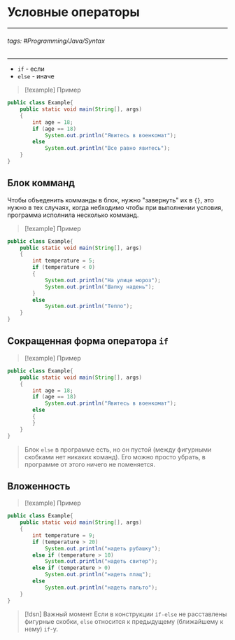 # Условные операторы
***
###### tags: #Programming/Java/Syntax 
***
- `if` - если
- `else` - иначе

>[!example] Пример
```java
public class Example{
	public static void main(String[], args)
	{
		int age = 18; 
		if (age == 18) 
			System.out.println("Явитесь в военкомат"); 
		else 
			System.out.println("Все равно явитесь");
	}
}
```

## Блок комманд
Чтобы объеденить комманды в блок, нужно "завернуть" их в `{}`, это нужно в тех случаях, когда небходимо чтобы при выполнении условия, программа исполнила несколько комманд.
>[!example] Пример
```java
public class Example{
	public static void main(String[], args)
	{
		int temperature = 5; 
		if (temperature < 0) 
		{ 
			System.out.println("На улице мороз"); 
			System.out.println("Шапку надень"); 
		} 
		else 
			System.out.println("Тепло");
	}
}
```
## Сокращенная форма оператора `if`
>[!example] Пример
```java
public class Example{
	public static void main(String[], args)
	{
		int age = 18; 
		if (age == 18) 
			System.out.println("Явитесь в военкомат"); 
		else 
		{
		}
	}
}
```
>Блок `else` в программе есть, но он пустой (между фигурными скобками нет никаких команд). Его можно просто убрать, в программе от этого ничего не поменяется.
## Вложенность
>[!example] Пример
```java
public class Example{
	public static void main(String[], args)
	{
		int temperature = 9; 
		if (temperature > 20) 
			System.out.println("надеть рубашку"); 
		else if (temperature > 10)
			System.out.println("надеть свитер"); 
		else if (temperature > 0)
			System.out.println("надеть плащ"); 
		else  
			System.out.println("надеть пальто");
	}
}
```
>[!dsn] Важный момент
> Если в конструкции `if-else` не расставлены фигурные скобки, `else` относится к предыдущему (ближайшему к нему) `if`-у.
